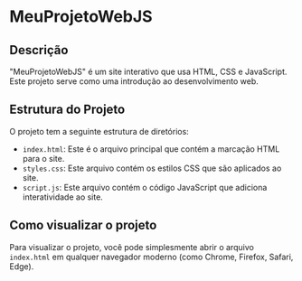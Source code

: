 # MeuProjetoWebJS

## Descrição

"MeuProjetoWebJS" é um site interativo que usa HTML, CSS e JavaScript. Este projeto serve como uma introdução ao desenvolvimento web.

## Estrutura do Projeto

O projeto tem a seguinte estrutura de diretórios:

- `index.html`: Este é o arquivo principal que contém a marcação HTML para o site.
- `styles.css`: Este arquivo contém os estilos CSS que são aplicados ao site.
- `script.js`: Este arquivo contém o código JavaScript que adiciona interatividade ao site.

## Como visualizar o projeto

Para visualizar o projeto, você pode simplesmente abrir o arquivo `index.html` em qualquer navegador moderno (como Chrome, Firefox, Safari, Edge).


